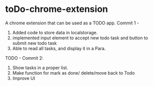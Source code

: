 # toDo-chrome-extension
A chrome extension that can be used as a TODO app. 
Commit 1 - 
1. Added code to store data in localstorage. 
2. implemented input element to accept new todo task and button to submit new todo task
3. Able to read all tasks, and display it in a Para.

TODO - Commit 2: 
1. Show tasks in a proper list.
2. Make function for mark as done/ delete/move back to Todo
3. Improve UI
